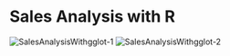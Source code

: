 # Sales Analysis with R

![SalesAnalysisWithgglot-1](https://user-images.githubusercontent.com/81388494/113446507-e41edb80-93c5-11eb-8ac5-a430c4d42bbc.png)
![SalesAnalysisWithgglot-2](https://user-images.githubusercontent.com/81388494/113446536-f1d46100-93c5-11eb-999d-b49dd34e88a4.png)
